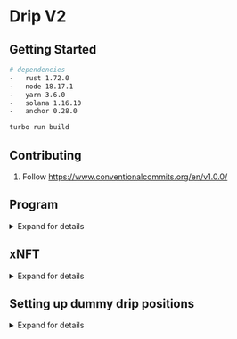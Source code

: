 # Drip V2

## Getting Started

```bash
# dependencies
-   rust 1.72.0
-   node 18.17.1
-   yarn 3.6.0
-   solana 1.16.10
-   anchor 0.28.0
```

```bash
turbo run build
```

## Contributing

1. Follow https://www.conventionalcommits.org/en/v1.0.0/

## Program

<details>
<summary>Expand for details</summary>

### Setup (program)

1. Install Rust v1.17.0

https://www.rust-lang.org/tools/install

2. Install Solana v1.14.17

```sh
sh -c "$(curl -sSfL https://release.solana.com/v1.14.17/install)"
```

3. Install avm (Anchor Version Manager)

```sh
cargo install --git https://github.com/coral-xyz/anchor avm --locked --force
```

On linux systems:

```sh
sudo apt-get update && sudo apt-get upgrade && sudo apt-get install -y pkg-config build-essential libudev-dev libssl-dev
```

4. Install anchor v0.27.0

```sh
avm install 0.27.0 && avm use 0.27.0
```

### Build (program)

```sh
anchor build
```

### Tests (program)

```sh
anchor test
```

</details>

## xNFT

<details>
<summary>Expand for details</summary>

### Setup (xNFT)

WIP

### Run (xNFT)

</details>

## Setting up dummy drip positions

<details>
<summary>Expand for details</summary>

### Setup on-chain stuff

1. Navigate to `program-library`
2. Start up the node (Retry after running `yarn` if you have problems)

```bash
yarn localnet
```

3. Wait for the logs to say `DONE SETUP` (DO NOT KILL THE PROCESS, THIS IS THE BLOCKCHAIN NODE - LEAVE IT RUNNING)
4. Open `program-library/mocks/setup.json` and you should see a `dripPositions` field. This field holds `positionPubkey` sub-fields that are valid pubkeys for real drip position accounts that have been created in your local node.

### Setup fetcher

1. Naviate to `apps/fetcher`
2. Create a `.env` file with the following contents

```
FETCHER_RPC_URL=http://localhost:8899
DRIP_PROGRAM_ID=74XYB4agZ83msRxmTGvNDc8D2z8T55mfGfz3FAneNSKk
```

3. Start the fetcher (Retry after running `yarn` if you have problems)

```bash
yarn dev
```

4. Ping the fetcher at `http://localhost:3000` to make sure its running
5. Fetch an account using `http://localhost:3000/fetch/account/<insert a valid drip position pubkey here>`

</details>
